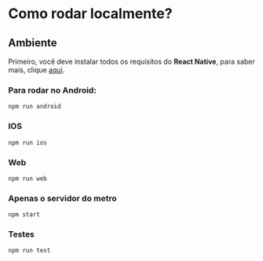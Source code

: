 # Como rodar localmente?

## Ambiente
Primeiro, você deve instalar todos os requisitos do **React Native**, para saber mais, clique [aqui](https://reactnative.dev/docs/getting-started).

### Para rodar no Android:
```
npm run android
```

### IOS
```
npm run ios
```

### Web
```
npm run web
```

### Apenas o servidor do metro
```
npm start
```

### Testes
```
npm run test
```
